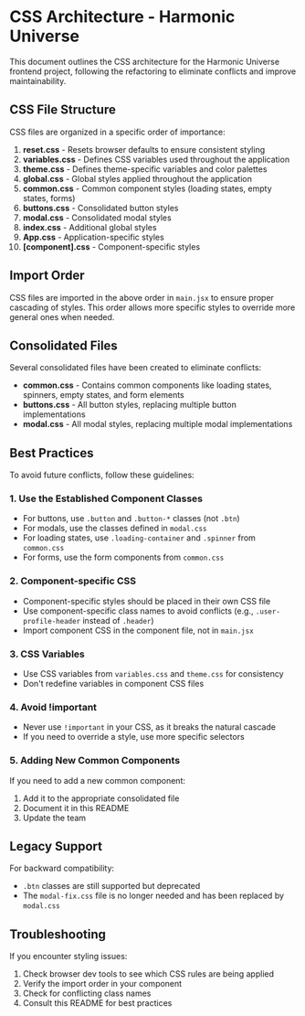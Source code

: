 # CSS Architecture - Harmonic Universe

This document outlines the CSS architecture for the Harmonic Universe frontend project, following the refactoring to eliminate conflicts and improve maintainability.

## CSS File Structure

CSS files are organized in a specific order of importance:

1. **reset.css** - Resets browser defaults to ensure consistent styling
2. **variables.css** - Defines CSS variables used throughout the application
3. **theme.css** - Defines theme-specific variables and color palettes
4. **global.css** - Global styles applied throughout the application
5. **common.css** - Common component styles (loading states, empty states, forms)
6. **buttons.css** - Consolidated button styles
7. **modal.css** - Consolidated modal styles
8. **index.css** - Additional global styles
9. **App.css** - Application-specific styles
10. **[component].css** - Component-specific styles

## Import Order

CSS files are imported in the above order in `main.jsx` to ensure proper cascading of styles. This order allows more specific styles to override more general ones when needed.

## Consolidated Files

Several consolidated files have been created to eliminate conflicts:

- **common.css** - Contains common components like loading states, spinners, empty states, and form elements
- **buttons.css** - All button styles, replacing multiple button implementations
- **modal.css** - All modal styles, replacing multiple modal implementations

## Best Practices

To avoid future conflicts, follow these guidelines:

### 1. Use the Established Component Classes

- For buttons, use `.button` and `.button-*` classes (not `.btn`)
- For modals, use the classes defined in `modal.css`
- For loading states, use `.loading-container` and `.spinner` from `common.css`
- For forms, use the form components from `common.css`

### 2. Component-specific CSS

- Component-specific styles should be placed in their own CSS file
- Use component-specific class names to avoid conflicts (e.g., `.user-profile-header` instead of `.header`)
- Import component CSS in the component file, not in `main.jsx`

### 3. CSS Variables

- Use CSS variables from `variables.css` and `theme.css` for consistency
- Don't redefine variables in component CSS files

### 4. Avoid !important

- Never use `!important` in your CSS, as it breaks the natural cascade
- If you need to override a style, use more specific selectors

### 5. Adding New Common Components

If you need to add a new common component:

1. Add it to the appropriate consolidated file
2. Document it in this README
3. Update the team

## Legacy Support

For backward compatibility:

- `.btn` classes are still supported but deprecated
- The `modal-fix.css` file is no longer needed and has been replaced by `modal.css`

## Troubleshooting

If you encounter styling issues:

1. Check browser dev tools to see which CSS rules are being applied
2. Verify the import order in your component
3. Check for conflicting class names
4. Consult this README for best practices
